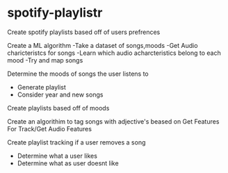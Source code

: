 # spotify-playlistr
Create spotify playlists based off of users prefrences

Create a ML algorithm
-Take a dataset of songs,moods
-Get Audio charicteristcs for songs
-Learn which audio acharcteristics belong to each mood
-Try and map songs

Determine the moods of songs the user listens to
- Generate playlist
- Consider year and new songs

Create playlists based off of moods

Create an algorithim to tag songs with adjective's beased on Get Features For Track/Get Audio Features

Create playlist tracking if a user removes a song
- Determine what a user likes
- Determine what as user doesnt like